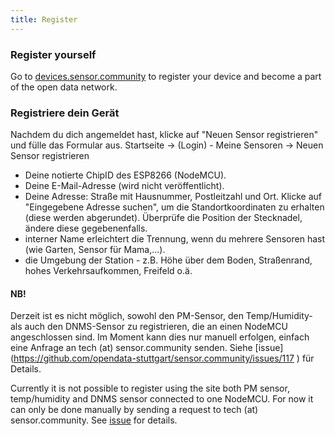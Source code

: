 ```yaml
---
title: Register
---
```


### Register yourself

Go to [devices.sensor.community](https://devices.sensor.community/) to register your device and become a part of the open data network.


### Registriere dein Gerät
Nachdem du dich angemeldet hast, klicke auf "Neuen Sensor registrieren" und fülle das Formular aus.
Startseite -> (Login) - Meine Sensoren -> Neuen Sensor registrieren

* Deine notierte ChipID des ESP8266 (NodeMCU).
* Deine E-Mail-Adresse (wird nicht veröffentlicht).
* Deine Adresse: Straße mit Hausnummer, Postleitzahl und Ort. Klicke auf "Eingegebene Adresse suchen", um die Standortkoordinaten zu erhalten (diese werden abgerundet). Überprüfe die Position der Stecknadel, ändere diese gegebenenfalls.
* interner Name erleichtert die Trennung, wenn du mehrere Sensoren hast (wie Garten, Sensor für Mama,...).
* die Umgebung der Station - z.B. Höhe über dem Boden, Straßenrand, hohes Verkehrsaufkommen, Freifeld o.ä.

#### NB!
Derzeit ist es nicht möglich, sowohl den PM-Sensor, den Temp/Humidity- als auch den DNMS-Sensor zu registrieren, die an einen NodeMCU angeschlossen sind.
Im Moment kann dies nur manuell erfolgen, einfach eine Anfrage an tech (at) sensor.community senden.
Siehe [issue] (https://github.com/opendata-stuttgart/sensor.community/issues/117
) für Details.

Currently it is not possible to register using the site both PM sensor, temp/humidity and DNMS sensor connected to one NodeMCU.
For now it can only be done manually by sending a request to tech (at) sensor.community.
See [issue](https://github.com/opendata-stuttgart/sensor.community/issues/117
) for details.
